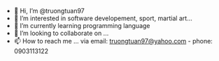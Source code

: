 - 👋 Hi, I’m @truongtuan97
- 👀 I’m interested in software developement, sport, martial art...
- 🌱 I’m currently learning programming language
- 💞️ I’m looking to collaborate on ...
- 📫 How to reach me ... via email: truongtuan97@yahoo.com - phone: 0903113122 

<!---
truongtuan97/truongtuan97 is a ✨ special ✨ repository because its `README.md` (this file) appears on your GitHub profile.
You can click the Preview link to take a look at your changes.
--->
